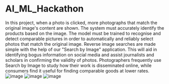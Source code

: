 # AI_ML_Hackathon
In this project, when a photo is clicked, more photographs that match the original image's content are shown. The system must accurately identify the products based on the image. The model must be trained to recognise and detect comparable pictures in order to automatically and reliably select photos that match the original image. Reverse image searches are made simple with the help of our "Search by Image" application. This will aid in identifying bogus information on social media and assist journalists and scholars in confirming the validity of photos. 
Photographers frequently use Search by Image to study how their work is disseminated online, while consumers find it useful for finding comparable goods at lower rates. 
![image](https://user-images.githubusercontent.com/79376823/202849300-b69b0cb1-57ae-419c-ad78-aa22c1f0e3c4.png)
![image](https://user-images.githubusercontent.com/79376823/202849310-8efe802b-ff1e-40d2-bfad-77e4473515e1.png)
![image](https://user-images.githubusercontent.com/79376823/202849318-d4a3cee0-d5a6-4966-af0c-fe5d8546f13e.png)
